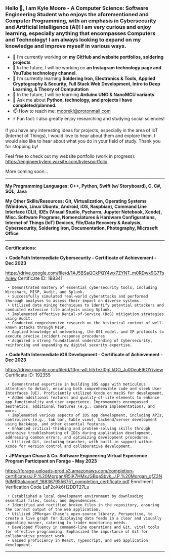 ### Hello 👋, I am Kyle Moore - A Computer Science: Software Engineering Student who enjoys the aforementioned and Computer Programming, with an emphasis in Cybersecurity and Artificial Intelligence (AI)! I am very curious and enjoy learning, especially anything that encompasses Computers and Technology! I am always looking to expand on my knowledge and improve myself in various ways.

- 🔭 I’m currently working on **my GitHub and website portfolios, soldering projects**
- 🌠 In the future, I will be working on **an Instagram technology page and YouTube technology channel.**
- 🌱 I’m currently learning __Soldering Iron, Electronics & Tools, Applied Cryptography & Security, Full Stack Web Development, Intro to Deep Learning, & Theory of Computation__
- 🚀 In the future, I will be learning **Arduino UNO & NanoMCU variants**
- 💬 Ask me about **Python, technology, and projects I have completed/planned.**
- 📫 How to reach me: moorekl@protonmail.com
- ⚡ Fun fact: I also greatly enjoy researching and studying social sciences!



If you have any interesting ideas for projects, especially in the area of IoT (Internet of Things), I would love to hear about them and explore them. I would also like to hear about what you do in your field of study. Thank you for stopping by!

Feel free to check out my website portfolio (work in progress): https://engineerkylem.wixsite.com/kylesportfolio

More coming soon...



----------------------------------------------------------------------------------------------------------------------------------------------------

**My Programming Languages: C++, Python, Swift (w/ Storyboard), C, C#, SQL, Java**

**My Other Skills/Resources: Git, Virtualization, Operating Systems (Windows, Linux Ubuntu, Android, iOS, Raspbian), Command Line Interface (CLI), IDEs (Visual Studio, Pycharm, Jupyter Notebook, Xcode), Misc. Software Programs, Nomenclatures & Hardware Configurations, Internet of Things (IoT) Devices, File/Data Recovery & Analysis, Cybersecurity, Soldering Iron, Documentation, Photography, Microsoft Office**

----------------------------------------------------------------------------------------------------------------------------------------------------

**Certifications:**

• **CodePath Intermediate Cybersecurity - Certificate of Achievement - Dec 2023**

https://drive.google.com/file/d/1AJ5BSaQCkPQY4wx7ZYNT_m0RDwx9G7Ts/view
          Certificate ID: 188341

     • Demonstrated mastery of essential cybersecurity tools, including Wireshark, MISP, Audit, and Splunk.
     • Successfully simulated real-world cyberattacks and performed thorough analyses to assess their impact on diverse systems.
     • Utilized data mining techniques to identify potential attackers and conducted extensive file analysis using Splunk.
     • Implemented effective Denial-of-Service (DoS) mitigation strategies using Audit.
     • Conducted comprehensive research on the historical context of well-known attacks through MISP.
     • Applied knowledge of networking, the OSI model, and IP protocols to execute precise incident response procedures.
     • Acquired a strong foundational understanding of Cybersecurity, reinforcing and expanding my digital security expertise.

• **CodePath Intermediate iOS Development - Certificate of Achievement - Dec 2023**

https://drive.google.com/file/d/13gr-wILhl5TezI0gLkDO_Ju0DeuEI6OY/view
          Certificate ID: 192355

     • Demonstrated expertise in building iOS apps with meticulous attention to detail, ensuring both comprehensible code and sleek User Interfaces (UI). Proficiently utilized Xcode on macOS for development.
     • Added additional features and quality-of-life elements to enhance app functionality and user experience. Improvements encompassed aesthetics, additional features (e.g., camera implementation), and more.
     • Implemented various aspects of iOS app development, including APIs, controllers (e.g., tab bar, table view), backend/server development using back4app, and other essential features.
     • Enhanced critical-thinking and problem-solving skills through extensive troubleshooting of IDEs during application development, addressing common errors, and optimizing development procedures.
     • Utilized Git, including branches, with built-in support within Xcode for version control and collaborative development.

• **JPMorgan Chase & Co. Software Engineering Virtual Experience Program Participant on Forage - May 2023**

https://forage-uploads-prod.s3.amazonaws.com/completion-certificates/J.P.%20Morgan/R5iK7HMxJGBgaSbvk_J.P.%20Morgan_gfZ3N9dMRXakaoopY_1683679556751_completion_certificate.pdf
Enrollment Verification Code LaF2oXk6H2DDT27Lu

     • Established a local development environment by downloading essential files, tools, and dependencies.
     • Identified and rectified broken files in the repository, ensuring the correct output of the web application.
     • Utilized JPMorgan Chase's open-source library, Perspective, to create a live graph for displaying data feeds in a clear and visually appealing manner, catering to trader monitoring needs.
     • Developed fluency in command-line operations and Git, vital tools for effective programming. Emphasized the importance of Git for collaborative project work.
     • Gained proficiency in React, Typescript, and web application development.

----------------------------------------------------------------------------------------------------------------------------------------------------

<!--
**KyoKyle64/KyoKyle64** is a ✨ _special_ ✨ repository because its `README.md` (this file) appears on your GitHub profile.

Here are some ideas to get you started:

- 🔭 I’m currently working on ...
- 🌱 I’m currently learning ...
- 👯 I’m looking to collaborate on ...
- 🤔 I’m looking for help with ...
- 💬 Ask me about ...
- 📫 How to reach me: ...
- 😄 Pronouns: ...
- ⚡ Fun fact: ...
-->

